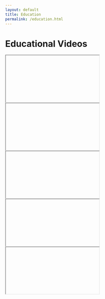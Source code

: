 ```yaml
---
layout: default
title: Education
permalink: /education.html
---
```


<h1 style="header">Educational Videos</h1>

<div class="shorts-carousel">
  <div class="carousel-slide">
    <iframe allowfullscreen></iframe>
  </div>
  <div class="carousel-slide">
    <iframe allowfullscreen></iframe>
    <div class="overlay-div" onclick="moveCarousel(-1)"></div>
  </div>
  <div class="carousel-slide">
    <iframe allowfullscreen></iframe>
  </div>
  <div class="carousel-slide">
    <iframe allowfullscreen></iframe>
    <div class="overlay-div" onclick="moveCarousel(1)"></div>
  </div>
  <div class="carousel-slide">
    <iframe allowfullscreen></iframe>
  </div>
</div>

<script>
  const videoIds = [
    "GI2yXCMt6qY",
    "mxb1spl3uEQ",
    "UmADIP7Eneo",
    "bKHeCYNw9bY",
    "5VvCXdIaX_k",
    "ef1_NUR4aig",
    "oQPZyqFDFJc",
    "pPo5bd8tm2Y"
  ];

  let currVideoIndex = 0;

  let items = document.querySelectorAll('.carousel-slide');
  let videoItems = document.querySelectorAll('.carousel-slide iframe');

  function loadElements() {
    let active = 2;
    items[active].style.transform = 'none';
    items[active].style.zIndex = 1;
    items[active].style.filter = 'none';
    items[active].style.opacity = 1;
    videoItems[active].style.pointerEvents = 'none';
    videoItems[active].style.cursor = 'pointer';

    var stt = 0;
    for (var i = active + 1; i < items.length; i++) {
      stt++;
      x = 120*stt;
      scale = 1 - 0.1*stt;
      items[i].style.transform = "translateX(" + x + "px) scale(" + scale + ')';
      items[i].style.zIndex = -stt;
      items[i].style.filter = 'blue(5px)';
      items[i].style.opacity = stt > 1 ? 0 : 0.6;      
      videoItems[i].style.pointerEvents = 'none';
    }

    stt = 0;
    for (var i = active - 1; i >= 0; i--) {
      stt++;
      x = -120*stt;
      scale = 1 - 0.1*stt;
      items[i].style.transform = "translateX(" + x + "px) scale(" + scale + ')';
      items[i].style.zIndex = -stt;
      items[i].style.filter = 'blue(5px)';
      items[i].style.opacity = stt > 1 ? 0 : 0.6;      
      videoItems[i].style.pointerEvents = 'none';
    }
  }

  function getUrl(videoIdIndex) {
    var videoId = videoIds[videoIdIndex];
    return "https://www.youtube.com/embed/" + videoId;
  }

  function loadVideos() {
    let active = 2;
    videoItems[active].src = getUrl(currVideoIndex);
    for (var i = active + 1; i < videoItems.length; i++) {
      index = (currVideoIndex + videoIds.length - 1)%videoIds.length;
      videoItems[i].src = getUrl(index);
    }
    for (var i = active - 1; i >= 0; i--) {
      index = (currVideoIndex + 1)%videoIds.length;
      videoItems[i].src = getUrl(index);
    }
  }

  function loadAll() {
  loadVideos();
  loadElements();
  }

function moveCarousel(direction) {
  currVideoIndex = (currVideoIndex + videoIds.length + direction)%videoIds.length;
  loadAll();
}

document.addEventListener('DOMContentLoaded', loadAll);
</script>
